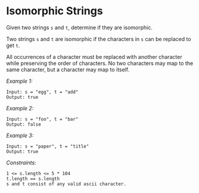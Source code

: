# Isomorphic Strings

Given two strings `s` and `t`, determine if they are isomorphic.

Two strings `s` and `t` are isomorphic if the characters in `s` can be replaced to get `t`.

All occurrences of a character must be replaced with another character while preserving the order of characters. No two characters may map to the same character, but a character may map to itself.

*Example 1:*

    Input: s = "egg", t = "add"
    Output: true

*Example 2:*

    Input: s = "foo", t = "bar"
    Output: false

*Example 3:*

    Input: s = "paper", t = "title"
    Output: true

*Constraints:*

    1 <= s.length <= 5 * 104
    t.length == s.length
    s and t consist of any valid ascii character.
